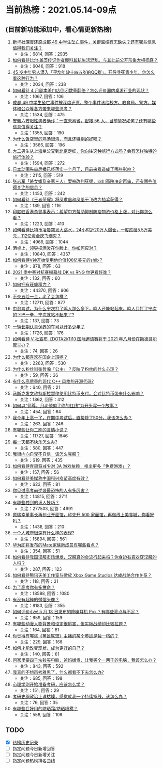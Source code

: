# 当前热榜：2021.05.14-09点
## (目前新功能添加中，看心情更新热榜)
1. [新华社深度还原成都 49 中学生坠亡事件，关键监控有无缺失？还有哪些信息值得我们关注？](https://www.zhihu.com/question/459149724)
    * 关注：6814, 回答：2935
2. [如何看待比尔·盖茨传记作者爆料其私生活混乱，与其此前公开形象大相径庭？](https://www.zhihu.com/question/459168945)
    * 关注：6046, 回答：918
3. [45 岁中年男人潜入「平均年龄十四五岁的QQ群」，开导寻死青少年，你怎么看这种行为？](https://www.zhihu.com/question/458209073)
    * 关注：2034, 回答：238
4. [如何看待 4 月剧本杀门店倒闭数量翻倍？怎么评价国内桌游行业的现状？](https://www.zhihu.com/question/459180058)
    * 关注：1067, 回答：106
5. [成都 49 中学生坠亡事件被深度还原，整个事件该给校方、教育局、警方、媒体和公众等各方带来哪些思考？](https://www.zhihu.com/question/459211214)
    * 关注：1534, 回答：475
6. [安徽六安阳性患者确诊：一直未离省，密接 56 人，目前情况如何？还有哪些信息值得关注？](https://www.zhihu.com/question/459216973)
    * 关注：1355, 回答：190
7. [为什么饭店里的鸡汤很清，而且还特别的好喝？](https://www.zhihu.com/question/437783371)
    * 关注：3566, 回答：196
8. [大二男生从上海坐公交到北京走红，你向往这种旅行方式吗？会有怎样独特的旅行体验？](https://www.zhihu.com/question/459203090)
    * 关注：1594, 回答：272
9. [日本动画先审后播已经落实一个月了，目前来看造成了哪些影响？](https://www.zhihu.com/question/459030813)
    * 关注：2115, 回答：519
10. [张志军「杀女婿及亲家三人」案被改判死缓，四川高院决定再审，还有哪些值得关注的信息？](https://www.zhihu.com/question/459168017)
    * 关注：1453, 回答：242
11. [如何看待《王者荣耀》将凤求凰和凤凰于飞改为抽奖获得？](https://www.zhihu.com/question/459185231)
    * 关注：189, 回答：116
12. [印度驻香港总领事表示：希望中方帮助抑制防疫物资价格上涨，对此你怎么看？](https://www.zhihu.com/question/459219198)
    * 关注：1223, 回答：410
13. [如何看待比特币凌晨突发大跳水，24小时近20万人爆仓，一度跌破5.5万美元，112亿资金灰飞烟灭？](https://www.zhihu.com/question/458814331)
    * 关注：4969, 回答：1044
14. [酒桌上，领导把酒泼在你脸上，你如何应对？](https://www.zhihu.com/question/438684200)
    * 关注：10840, 回答：4357
15. [如何看待V神开始使用他价值100亿美元的shib？](https://www.zhihu.com/question/459141863)
    * 关注：878, 回答：63
16. [2021 季中赛对抗赛揭幕战 DK vs RNG 你更看好谁？](https://www.zhihu.com/question/459201355)
    * 关注：132, 回答：60
17. [如何拥有旺盛精力？](https://www.zhihu.com/question/21671881)
    * 关注：44370, 回答：606
18. [不交五险一金，老了会怎样？](https://www.zhihu.com/question/383748418)
    * 关注：12711, 回答：877
19. [中忍考试，为什么宁次打了鸣人那么多下，鸣人还能站起来，鸣人只打了宁次的下巴一拳，宁次就站不起来了?](https://www.zhihu.com/question/458394330)
    * 关注：137, 回答：73
20. [一辆长期认真保养的车可以开多少年？](https://www.zhihu.com/question/42018659)
    * 关注：1726, 回答：176
21. [如何看待 V 社宣布《DOTA2》Ti10 国际邀请赛将于 2021 年八月份在斯德哥尔摩举办？](https://www.zhihu.com/question/459019776)
    * 关注：74, 回答：26
22. [为什么都喜欢在国企上班呢？](https://www.zhihu.com/question/435520812)
    * 关注：2263, 回答：530
23. [为什么粉丝叫张哲瀚「公主」？反映了粉丝的什么心理？](https://www.zhihu.com/question/457355329)
    * 关注：59, 回答：36
24. [有什么高质量的现代 C++ 风格的开源代码?](https://www.zhihu.com/question/23153437)
    * 关注：640, 回答：21
25. [马斯克发文称特斯拉暂停使用比特币支付，会对比特币带来什么影响？](https://www.zhihu.com/question/459161438)
    * 关注：1862, 回答：412
26. [如何以“师尊，月老他剪了你的红线”为开头写一个故事？](https://www.zhihu.com/question/444729919)
    * 关注：454, 回答：64
27. [我今年上高一了，在期中考试后，直接降了50分，我该怎么办？](https://www.zhihu.com/question/457399291)
    * 关注：263, 回答：246
28. [有哪些让你二刷的言情小说？](https://www.zhihu.com/question/354691177)
    * 关注：11727, 回答：1846
29. [每一天都不快乐怎么办?](https://www.zhihu.com/question/455487375)
    * 关注：580, 回答：447
30. [我很内向自卑不自信，该怎么克服？](https://www.zhihu.com/question/454924026)
    * 关注：619, 回答：435
31. [如何看待育碧将减少对 3A 游戏依赖，推出更多「免费游戏」？](https://www.zhihu.com/question/459085211)
    * 关注：157, 回答：56
32. [如何看待美媒称中国科兴疫苗高度有效？](https://www.zhihu.com/question/459164049)
    * 关注：623, 回答：81
33. [你见过高考前逆袭最恐怖的人有多厉害？](https://www.zhihu.com/question/283917753)
    * 关注：14815, 回答：2711
34. [有哪些独到的识人技巧？](https://www.zhihu.com/question/47908341)
    * 关注：277503, 回答：4691
35. [原瑞幸董事长再创业开面馆，称先开 500 家面馆，再做线上美食城，你看好吗？](https://www.zhihu.com/question/459077352)
    * 关注：1438, 回答：210
36. [一个人城府很深有什么样的表现?](https://www.zhihu.com/question/30478446)
    * 关注：15894, 回答：561
37. [华为即将发布的Mate家族新成员有哪些看点？](https://www.zhihu.com/question/459213568)
    * 关注：354, 回答：51
38. [如何看待我国汉服市场爆发，汉服真的会流行起来吗？你身边有喜欢穿汉服的人吗？](https://www.zhihu.com/question/459183624)
    * 关注：287, 回答：123
39. [如何看待腾讯天美工作室与微软 Xbox Game Studios 达成战略合作关系？](https://www.zhihu.com/question/459182008)
    * 关注：118, 回答：31
40. [为了高考你有多拼命？](https://www.zhihu.com/question/265601359)
    * 关注：18588, 回答：1080
41. [有没有超棒的微信头像？](https://www.zhihu.com/question/432712007)
    * 关注：8183, 回答：355
42. [如何评价小米 5 月 13 日发布的降噪耳机 Pro ？有哪些亮点与不足？](https://www.zhihu.com/question/458684897)
    * 关注：659, 回答：159
43. [有哪些动漫人物背景和设定很厉害，但实际战绩却比较拉跨？](https://www.zhihu.com/question/450292431)
    * 关注：164, 回答：81
44. [你觉得有哪些《英雄联盟》主播的某个英雄是独一档的？](https://www.zhihu.com/question/458263223)
    * 关注：229, 回答：166
45. [如何才能改变现状，成为更好的自己？](https://www.zhihu.com/question/455436873)
    * 关注：140, 回答：61
46. [问家里要四千块钱买电脑，爸妈嫌贵，让我买个一两千的电脑，我该怎么办？](https://www.zhihu.com/question/438760685)
    * 关注：843, 回答：592
47. [我真的不想再考雅思了，什么都看不下去怎么办?](https://www.zhihu.com/question/348158667)
    * 关注：685, 回答：198
48. [心理学刚开始准备考研，应该怎么学？](https://www.zhihu.com/question/458669949)
    * 关注：151, 回答：29
49. [考研史纲政治上课枯燥，感觉就我一个持续掉线，该怎么办？](https://www.zhihu.com/question/452865352)
    * 关注：76, 回答：35
50. [有哪些巨好用的防晒霜/防晒喷雾？](https://www.zhihu.com/question/268591519)
    * 关注：558, 回答：106
## TODO
* [x] [热榜历史记录](hot_history/AllHot.md)
* [ ] 指定问题今日新增回答
* [ ] 指定问题今日新增关注
* [ ] 指定问题热榜排名曲线
